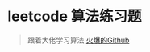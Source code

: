 # leetcode 算法练习题

> 跟着大佬学习算法
[火爆的Github](https://github.com/azl397985856/leetcode?utm_source=gold_browser_extension)